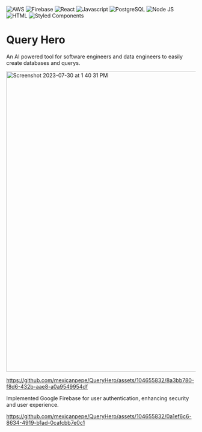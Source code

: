 ![AWS](https://img.shields.io/badge/Amazon_AWS-FF9900?style=for-the-badge&logo=amazonaws&logoColor=white)
![Firebase](https://img.shields.io/badge/firebase-ffca28?style=for-the-badge&logo=firebase&logoColor=black)
![React](https://img.shields.io/badge/React-20232A?style=for-the-badge&logo=react&logoColor=61DAFB)
![Javascript](https://img.shields.io/badge/JavaScript-323330?style=for-the-badge&logo=javascript&logoColor=F7DF1E)
![PostgreSQL](https://img.shields.io/badge/PostgreSQL-316192?style=for-the-badge&logo=postgresql&logoColor=white)
![Node JS](https://img.shields.io/badge/Node.js-339933?style=for-the-badge&logo=nodedotjs&logoColor=white)
![HTML](https://img.shields.io/badge/HTML5-E34F26?style=for-the-badge&logo=html5&logoColor=white)
![Styled Components](https://img.shields.io/badge/styled--components-DB7093?style=for-the-badge&logo=styled-components&logoColor=white)

# Query Hero
An AI powered tool for software engineers and data engineers to easily create databases and querys.

<img width="800" alt="Screenshot 2023-07-30 at 1 40 31 PM" src="https://github.com/mexicanpepe/QueryHero/assets/104655832/84d947eb-36a4-4a08-aab8-287a203114d3">

https://github.com/mexicanpepe/QueryHero/assets/104655832/8a3bb780-f8d6-432b-aae8-a0a9549954df

Implemented Google Firebase for user authentication, enhancing security and user experience. 

https://github.com/mexicanpepe/QueryHero/assets/104655832/0a1ef6c6-8634-4919-b1ad-0cafcbb7e0c1





